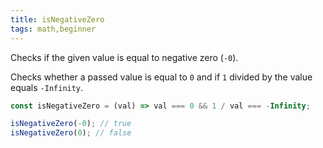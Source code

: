 ```yaml
---
title: isNegativeZero
tags: math,beginner
---
```


Checks if the given value is equal to negative zero (`-0`).

Checks whether a passed value is equal to `0` and if `1` divided by the value equals `-Infinity`.

```js
const isNegativeZero = (val) => val === 0 && 1 / val === -Infinity;
```

```js
isNegativeZero(-0); // true
isNegativeZero(0); // false
```

